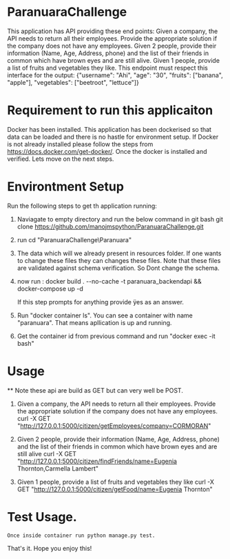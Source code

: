 # ParanuaraChallenge 
This application has API providing these end points:
Given a company, the API needs to return all their employees. Provide the appropriate solution if the company does not have any employees.
Given 2 people, provide their information (Name, Age, Address, phone) and the list of their friends in common which have brown eyes and are still alive.
Given 1 people, provide a list of fruits and vegetables they like. This endpoint must respect this interface for the output: {"username": "Ahi", "age": "30", "fruits": ["banana", "apple"], "vegetables": ["beetroot", "lettuce"]}

# Requirement to run this applicaiton
Docker has been installed. This application has been dockerised so that data can be loaded and there is no hastle for environment setup.
If Docker is not already installed please follow the steps from https://docs.docker.com/get-docker/.
Once the docker is installed and verified. Lets move on the next steps.

# Environtment Setup
Run the following steps to get th application running:
  1. Naviagate to empty directory and run the below command in git bash
                  git clone https://github.com/manojmspython/ParanuaraChallenge.git
  2. run cd "ParanuaraChallenge\Paranuara"
  3. The data which will we already present in resources folder. If one wants to change these files they can changes these files. Note
     that these files are validated against schema verification. So Dont change the schema.
  4. now run :
      docker build . --no-cache  -t paranuara_backendapi && docker-compose up -d 
      
      If this step prompts for anything provide ÿes as an answer.
  5. Run "docker container ls". You can see a container with name "paranuara". That means apllication is up and running.
  6. Get the container id from previous command and run "docker exec -it <containerid> bash"
  
# Usage
** Note these api are build as GET but can very well be POST.
  
  1. Given a company, the API needs to return all their employees. Provide the appropriate solution if the company does not have any
     employees.
     curl -X GET "http://127.0.0.1:5000/citizen/getEmployees/company=CORMORAN"
     
  2. Given 2 people, provide their information (Name, Age, Address, phone) and the list of their friends in common which have brown eyes      and are still alive
     curl -X GET "http://127.0.0.1:5000/citizen/findFriends/name=Eugenia Thornton,Carmella Lambert"
     
  3. Given 1 people, provide a list of fruits and vegetables they like
     curl -X GET "http://127.0.0.1:5000/citizen/getFood/name=Eugenia Thornton"
     
 # Test Usage.
    Once inside container run python manage.py test.
    
 That's it. Hope you enjoy this!
  
      
      
